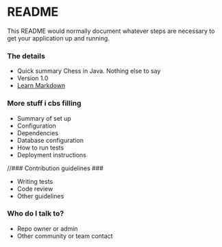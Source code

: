 # README #

This README would normally document whatever steps are necessary to get your application up and running.

### The details ###

* Quick summary
Chess in Java. Nothing else to say
* Version
1.0
* [Learn Markdown](https://bitbucket.org/tutorials/markdowndemo)

### More stuff i cbs filling ###

* Summary of set up
* Configuration
* Dependencies
* Database configuration
* How to run tests
* Deployment instructions

//### Contribution guidelines ###

* Writing tests
* Code review
* Other guidelines

### Who do I talk to? ###

* Repo owner or admin
* Other community or team contact